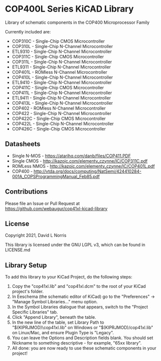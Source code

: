 # COP400L Series KiCAD Library

Library of schematic components in the COP400 Microprocessor Family

Currently included are:
* COP310C - Single-Chip CMOS Microcontroller
* COP310L - Single-Chip N-Channel Microcontroller
* ETL9310 - Single-Chip N-Channel Microcontroller
* COP311C - Single-Chip CMOS Microcontroller
* COP311L - Single-Chip N-Channel Microcontroller
* ETL9311 - Single-Chip N-Channel Microcontroller
* COP401L - ROMless N-Channel Microcontroller
* COP410L - Single-Chip N-Channel Microcontroller
* ETL9410 - Single-Chip N-Channel Microcontroller
* COP411C - Single-Chip CMOS Microcontroller
* COP411L - Single-Chip N-Channel Microcontroller
* ETL9411 - Single-Chip N-Channel Microcontroller
* COP413L - Single-Chip N-Channel Microcontroller
* COP402  - ROMless N-Channel Microcontroller
* COP422  - Single-Chip N-Channel Microcontroller
* COP422C - Single-Chip CMOS Microcontroller
* COP422L - Single-Chip N-Channel Microcontroller
* COP426C - Single-Chip CMOS Microcontroller

## Datasheets
* Single N-MOS - https://atarihq.com/danb/files/COP411.PDF
* Single CMOS - http://kazojc.com/elementy_czynne/IC/COP311C.pdf
* ROMLess NMOS - http://kazojc.com/elementy_czynne/IC/COP401L.pdf
* COP400 - http://vtda.org/docs/computing/NatSemi/424410284-001A_COPSProgrammingManual_Feb85.pdf

## Contributions
Please file an Issue or Pull Request at 
https://github.com/webaugur/cop41xl-kicad-library

## License 
Copyright 2021, David L Norris

This library is licensed under the GNU LGPL v3, which can be found in LICENSE.md

## Library Setup

To add this library to your KiCad Project, do the following steps:

1. Copy the "cop41xl.lib" and "cop41xl.dcm" to the root of your KiCad project's folder.
1. In Eeschema (the schematic editor of KiCad) go to the "Preferences" -> "Manage Symbol Libraries..." menu option.
1. In the Symbol Libraries dialogue that appears, switch to the "Project Specific Libraries" tab.
1. Click "Append Library", beneath the table.
1. In the new line of the table, set Library Path to "$(KIPRJMOD)\cop41xl.lib" on Windows or "$(KIPRJMOD)/cop41xl.lib" on Linux/Mac, and ensure Plugin Type is "Legacy".
1. You can leave the Options and Description fields blank. You should set Nickname to something descriptive - for example, "65xx library".
1. All done: you are now ready to use these schematic components in your project!


